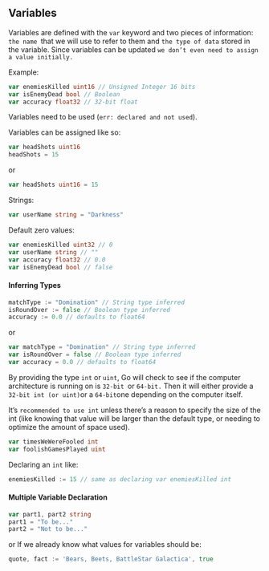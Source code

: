 ## Variables

Variables are defined with the `var` keyword and two pieces of information: 
`the name `that we will use to refer to them and `the type of data` stored in the variable.
Since variables can be updated `we don’t even need to assign a value initially.`

Example:

``` go
var enemiesKilled uint16 // Unsigned Integer 16 bits
var isEnemyDead bool // Boolean
var accuracy float32 // 32-bit float
```

Variables need to be used (`err: declared and not used`).


Variables can be assigned like so:

``` go
var headShots uint16
headShots = 15
```
or
``` go
var headShots uint16 = 15
```

Strings:

``` go
var userName string = "Darkness"
```

Default zero values:

``` go
var enemiesKilled uint32 // 0
var userName string // ""
var accuracy float32 // 0.0
var isEnemyDead bool // false
```

#### Inferring Types

``` go
matchType := "Domination" // String type inferred
isRoundOver := false // Boolean type inferred
accuracy := 0.0 // defaults to float64
```
or
``` go
var matchType = "Domination" // String type inferred
var isRoundOver = false // Boolean type inferred
var accuracy = 0.0 // defaults to float64
```
By providing the type `int` or `uint`, 
Go will check to see if the computer architecture is running on is `32-bit `or `64-bit.` Then it will either provide a `32-bit int (or uint)`or a `64-bit`one depending on the computer itself.

It’s `recommended to use int` unless there’s a reason to specify the size of the int (like knowing that value will be larger than the default type, or needing to optimize the amount of space used).

``` go
var timesWeWereFooled int
var foolishGamesPlayed uint
```

Declaring an `int` like: 

``` go
enemiesKilled := 15 // same as declaring var enemiesKilled int
```

#### Multiple Variable Declaration

``` go
var part1, part2 string
part1 = "To be..."
part2 = "Not to be..."
```

or If we already know what values for variables should be:

``` go
quote, fact := 'Bears, Beets, BattleStar Galactica', true
```
